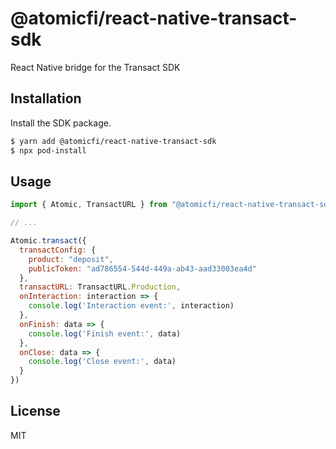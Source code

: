 # @atomicfi/react-native-transact-sdk

React Native bridge for the Transact SDK

## Installation

Install the SDK package.

```bash
$ yarn add @atomicfi/react-native-transact-sdk
$ npx pod-install
```

## Usage

```js
import { Atomic, TransactURL } from "@atomicfi/react-native-transact-sdk";

// ...

Atomic.transact({
  transactConfig: {
    product: "deposit",
    publicToken: "ad786554-544d-449a-ab43-aad33003ea4d"
  },
  transactURL: TransactURL.Production,
  onInteraction: interaction => {
    console.log('Interaction event:', interaction)
  },
  onFinish: data => {
    console.log('Finish event:', data)
  },
  onClose: data => {
    console.log('Close event:', data)
  }
})
```

## License

MIT
